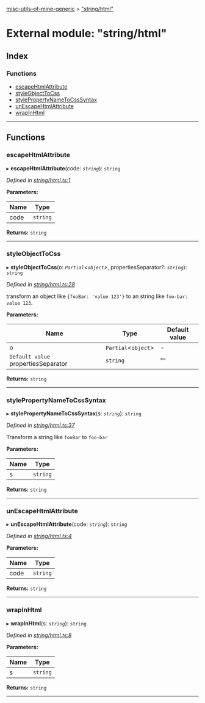 [misc-utils-of-mine-generic](../README.md) > ["string/html"](../modules/_string_html_.md)

# External module: "string/html"

## Index

### Functions

* [escapeHtmlAttribute](_string_html_.md#escapehtmlattribute)
* [styleObjectToCss](_string_html_.md#styleobjecttocss)
* [stylePropertyNameToCssSyntax](_string_html_.md#stylepropertynametocsssyntax)
* [unEscapeHtmlAttribute](_string_html_.md#unescapehtmlattribute)
* [wrapInHtml](_string_html_.md#wrapinhtml)

---

## Functions

<a id="escapehtmlattribute"></a>

###  escapeHtmlAttribute

▸ **escapeHtmlAttribute**(code: *`string`*): `string`

*Defined in [string/html.ts:1](https://github.com/cancerberoSgx/misc-utils-of-mine/blob/999a52b/misc-utils-of-mine-generic/src/string/html.ts#L1)*

**Parameters:**

| Name | Type |
| ------ | ------ |
| code | `string` |

**Returns:** `string`

___
<a id="styleobjecttocss"></a>

###  styleObjectToCss

▸ **styleObjectToCss**(o: *`Partial`<`object`>*, propertiesSeparator?: *`string`*): `string`

*Defined in [string/html.ts:28](https://github.com/cancerberoSgx/misc-utils-of-mine/blob/999a52b/misc-utils-of-mine-generic/src/string/html.ts#L28)*

transform an object like `{fooBar: 'value 123'}` to an string like `foo-bar: value 123`.

**Parameters:**

| Name | Type | Default value |
| ------ | ------ | ------ |
| o | `Partial`<`object`> | - |
| `Default value` propertiesSeparator | `string` | &quot;&quot; |

**Returns:** `string`

___
<a id="stylepropertynametocsssyntax"></a>

###  stylePropertyNameToCssSyntax

▸ **stylePropertyNameToCssSyntax**(s: *`string`*): `string`

*Defined in [string/html.ts:37](https://github.com/cancerberoSgx/misc-utils-of-mine/blob/999a52b/misc-utils-of-mine-generic/src/string/html.ts#L37)*

Transform a string like `fooBar` to `foo-bar`

**Parameters:**

| Name | Type |
| ------ | ------ |
| s | `string` |

**Returns:** `string`

___
<a id="unescapehtmlattribute"></a>

###  unEscapeHtmlAttribute

▸ **unEscapeHtmlAttribute**(code: *`string`*): `string`

*Defined in [string/html.ts:4](https://github.com/cancerberoSgx/misc-utils-of-mine/blob/999a52b/misc-utils-of-mine-generic/src/string/html.ts#L4)*

**Parameters:**

| Name | Type |
| ------ | ------ |
| code | `string` |

**Returns:** `string`

___
<a id="wrapinhtml"></a>

###  wrapInHtml

▸ **wrapInHtml**(s: *`string`*): `string`

*Defined in [string/html.ts:8](https://github.com/cancerberoSgx/misc-utils-of-mine/blob/999a52b/misc-utils-of-mine-generic/src/string/html.ts#L8)*

**Parameters:**

| Name | Type |
| ------ | ------ |
| s | `string` |

**Returns:** `string`

___

